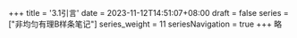 +++
title = '3.1引言'
date = 2023-11-12T14:51:07+08:00
draft = false
series = ["非均匀有理B样条笔记"]
series_weight = 11
seriesNavigation = true
+++
略